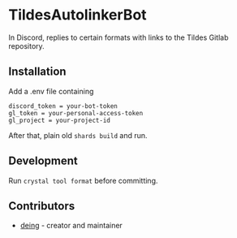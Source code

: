 # TildesAutolinkerBot

In Discord, replies to certain formats with links to the Tildes Gitlab repository.

## Installation

Add a .env file containing
```
discord_token = your-bot-token
gl_token = your-personal-access-token
gl_project = your-project-id
```
After that, plain old `shards build` and run.

## Development

Run `crystal tool format` before committing.

## Contributors

- [deing](https://github.com/your-github-user) - creator and maintainer
